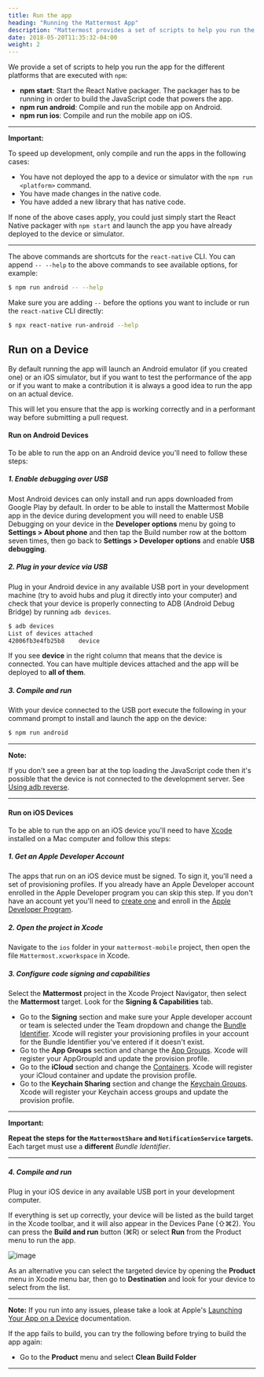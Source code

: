 ```yaml
---
title: Run the app
heading: "Running the Mattermost App"
description: "Mattermost provides a set of scripts to help you run the app for different platforms. Learn about them here."
date: 2018-05-20T11:35:32-04:00
weight: 2
---
```


We provide a set of scripts to help you run the app for the different platforms that are executed with `npm`:

* **npm start**: Start the React Native packager. The packager has to be running in order to build the JavaScript code that powers the app.
* **npm run android**: Compile and run the mobile app on Android.
* **npm run ios**: Compile and run the mobile app on iOS.

---
**Important:**

To speed up development, only compile and run the apps in the following cases:
- You have not deployed the app to a device or simulator with the `npm run <platform>` command.
- You have made changes in the native code.
- You have added a new library that has native code.

If none of the above cases apply, you could just simply start the React Native packager with `npm start` and launch the app you have already deployed to the device or simulator.

---

The above commands are shortcuts for the `react-native` CLI.  You can append `-- --help` to the above commands to see available options, for example:

```sh
$ npm run android -- --help
```

Make sure you are adding `--` before the options you want to include or run the `react-native` CLI directly:

```sh
$ npx react-native run-android --help
```

## Run on a Device

By default running the app will launch an Android emulator (if you created one) or an iOS simulator, but if you want to test the performance of the app or if you want to make a contribution it is always a good idea to run the app on an actual device.

This will let you ensure that the app is working correctly and in a performant way before submitting a pull request.

#### Run on Android Devices

To be able to run the app on an Android device you'll need to follow these steps:

##### 1. Enable debugging over USB

Most Android devices can only install and run apps downloaded from Google Play by default. In order to be able to install the Mattermost Mobile app in the device during development you will need to enable USB Debugging on your device in the **Developer options** menu by going to **Settings > About phone** and then tap the Build number row at the bottom seven times, then go back to **Settings > Developer options** and enable **USB debugging**.

##### 2. Plug in your device via USB

Plug in your Android device in any available USB port in your development machine (try to avoid hubs and plug it directly into your computer) and check that your device is properly connecting to ADB (Android Debug Bridge) by running `adb devices`.

```sh
$ adb devices
List of devices attached
42006fb3e4fb25b8    device
```

If you see **device** in the right column that means that the device is connected. You can have multiple devices attached and the app will be deployed to **all of them**.

##### 3. Compile and run

With your device connected to the USB port execute the following in your command prompt to install and launch the app on the device:

```sh
$ npm run android
```

---
**Note:**

If you don't see a green bar at the top loading the JavaScript code then it's possible that the device is not connected to the development server. See [Using adb reverse](http://reactnative.dev/docs/running-on-device.html#method-1-using-adb-reverse-recommended).

---

#### Run on iOS Devices

To be able to run the app on an iOS device you'll need to have [Xcode](https://developer.apple.com/xcode/) installed on a Mac computer and follow this steps:

##### 1. Get an Apple Developer Account

The apps that run on an iOS device must be signed. To sign it, you'll need a set of provisioning profiles. If you already have an Apple Developer account enrolled in the Apple Developer program you can skip this step. If you don't have an account yet you'll need to [create one](https://appleid.apple.com/account?appId=632&returnUrl=https%3A%2F%2Fdeveloper.apple.com%2Faccount%2F#!&page=create) and enroll in the [Apple Developer Program](https://developer.apple.com/programs/).

##### 2. Open the project in Xcode

Navigate to the `ios` folder in your `mattermost-mobile` project, then open the file `Mattermost.xcworkspace` in Xcode.

##### 3. Configure code signing and capabilities

Select the **Mattermost** project in the Xcode Project Navigator, then select the **Mattermost** target. Look for the **Signing & Capabilities** tab.

* Go to the **Signing** section and make sure your Apple developer account or team is selected under the Team dropdown and change the [Bundle Identifier](https://developer.apple.com/documentation/appstoreconnectapi/bundle_ids). Xcode will register your provisioning profiles in your account for the Bundle Identifier you've entered if it doesn't exist.
* Go to the **App Groups** section and change the [App Groups](https://developer.apple.com/documentation/bundleresources/entitlements/com_apple_security_application-groups?language=objc). Xcode will register your AppGroupId and update the provision profile.
* Go to the **iCloud** section and change the [Containers](https://developer.apple.com/documentation/bundleresources/entitlements/com_apple_developer_icloud-container-identifiers?language=objc). Xcode will register your iCloud container and update the provision profile.
* Go to the **Keychain Sharing** section and change the [Keychain Groups](https://developer.apple.com/documentation/bundleresources/entitlements/keychain-access-groups?language=objc). Xcode will register your Keychain access groups and update the provision profile.

---
**Important:**

**Repeat the steps for the `MattermostShare` and `NotificationService` targets.** Each target must use a **different** *Bundle Identifier*.

---

##### 4. Compile and run

Plug in your iOS device in any available USB port in your development computer.

If everything is set up correctly, your device will be listed as the build target in the Xcode toolbar, and it will also appear in the Devices Pane (⇧⌘2). You can press the **Build and run** button (⌘R) or select **Run** from the Product menu to run the app.

![image](/img/mobile/running_ios.png)

As an alternative you can select the targeted device by opening the **Product** menu in Xcode menu bar, then go to **Destination** and look for your device to select from the list.

---
**Note:**
If you run into any issues, please take a look at Apple's [Launching Your App on a Device](https://developer.apple.com/library/content/documentation/IDEs/Conceptual/AppDistributionGuide/LaunchingYourApponDevices/LaunchingYourApponDevices.html#//apple_ref/doc/uid/TP40012582-CH27-SW4) documentation.

If the app fails to build, you can try the following before trying to build the app again:

- Go to the **Product** menu and select **Clean Build Folder**

---
